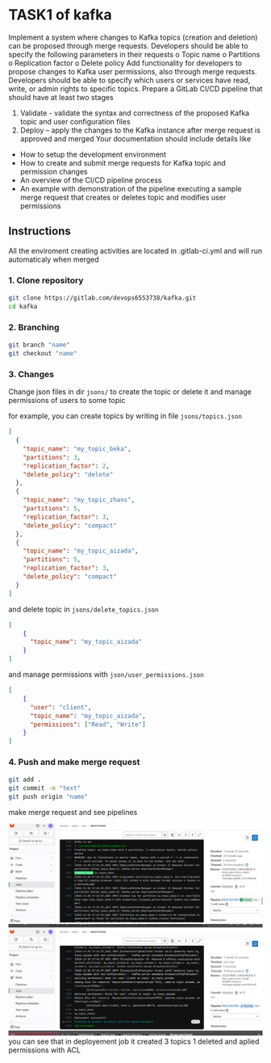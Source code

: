 # TASK1 of kafka

Implement a system where changes to Kafka topics (creation and deletion) can be
proposed through merge requests.
Developers should be able to specify the following parameters in their requests
o Topic name
o Partitions
o Replication factor
o Delete policy
Add functionality for developers to propose changes to Kafka user permissions, also
through merge requests. Developers should be able to specify which users or
services have read, write, or admin rights to specific topics.
Prepare a GitLab CI/CD pipeline that should have at least two stages
1. Validate - validate the syntax and correctness of the proposed Kafka topic
and user configuration files
2. Deploy – apply the changes to the Kafka instance after merge request is
approved and merged
Your documentation should include details like
- How to setup the development environment
- How to create and submit merge requests for Kafka topic and permission
changes
- An overview of the CI/CD pipeline process
- An example with demonstration of the pipeline executing a sample merge
request that creates or deletes topic and modifies user permissions
## Instructions

All the enviroment creating activities are located in .gitlab-ci.yml and will run automaticaly when merged

### 1. Clone repository

```bash
git clone https://gitlab.com/devops6553738/kafka.git
cd kafka
```
### 2. Branching 
```bash
git branch "name"
git checkout "name"
```
### 3. Changes

Change json files in dir `jsons/` to create the topic or delete it and manage permissions of users to some topic

for example, you can create topics by writing in file `jsons/topics.json`
```json
[
  {
    "topic_name": "my_topic_beka",
    "partitions": 3,
    "replication_factor": 2,
    "delete_policy": "delete"
  },
  {
    "topic_name": "my_topic_zhans",
    "partitions": 5,
    "replication_factor": 3,
    "delete_policy": "compact"
  },
  {
    "topic_name": "my_topic_aizada",
    "partitions": 5,
    "replication_factor": 3,
    "delete_policy": "compact"
  }
]
```

and delete topic in `jsons/delete_topics.json`

```json
[
    {
      "topic_name": "my_topic_aizada"
    }
]
```

and manage permissions with `json/user_permissions.json`

```json
[
    {
      "user": "client",
      "topic_name": "my_topic_aizada",
      "permissions": ["Read", "Write"]
    }
]
```

### 4. Push and make merge request

```bash
git add .
git commit -m "text"
git push origin "name"
```

make merge request and see pipelines

![img](../screenshots/task41.png)
![img](../screenshots/task42.png)
you can see that in deployement job it created 3 topics 1 deleted and aplied permissions with ACL
